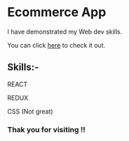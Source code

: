 # Ecommerce App
I have demonstrated my Web dev skills.

You can click [here](https://tutorial-psi.vercel.app/) to check it out.

## Skills:-
REACT

REDUX

CSS (Not great)

### Thak you for visiting !!

